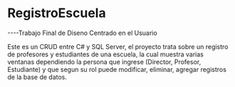 # RegistroEscuela

----Trabajo Final de Diseno Centrado en el Usuario

Este es un CRUD entre C# y SQL Server, el proyecto trata sobre un registro de profesores y estudiantes de una escuela, la cual muestra varias ventanas dependiendo la persona que ingrese (Director, Profesor, Estudiante) y que segun su rol puede modificar, eliminar, agregar registros de la base de datos.
